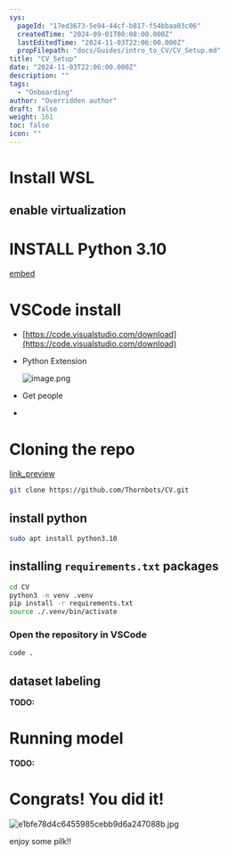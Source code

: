 ```yaml
---
sys:
  pageId: "17ed3673-5e94-44cf-b817-f54bbaa03c06"
  createdTime: "2024-09-01T00:08:00.000Z"
  lastEditedTime: "2024-11-03T22:06:00.000Z"
  propFilepath: "docs/Guides/intro_to_CV/CV_Setup.md"
title: "CV_Setup"
date: "2024-11-03T22:06:00.000Z"
description: ""
tags:
  - "Onboarding"
author: "Overridden author"
draft: false
weight: 161
toc: false
icon: ""
---
```


# Install WSL

## enable virtualization

# INSTALL Python 3.10

[embed](https://www.rose-hulman.edu/class/csse/csse132/2425a/labs/prelab1-wsl2.html)

# VSCode install

- [https://code.visualstudio.com/download](https://code.visualstudio.com/download)
- Python Extension

	![image.png](https://prod-files-secure.s3.us-west-2.amazonaws.com/d518164a-d88e-44d1-a4ee-3adb3bd8bce0/d82b6650-a5e4-4d3c-b8c9-93d817dae00e/image.png?X-Amz-Algorithm=AWS4-HMAC-SHA256&X-Amz-Content-Sha256=UNSIGNED-PAYLOAD&X-Amz-Credential=ASIAZI2LB466TJTETQM2%2F20250307%2Fus-west-2%2Fs3%2Faws4_request&X-Amz-Date=20250307T160952Z&X-Amz-Expires=3600&X-Amz-Security-Token=IQoJb3JpZ2luX2VjEAAaCXVzLXdlc3QtMiJIMEYCIQC3IVkCT32CHAby8EgaNCZlas5j34Z7U8SSVm8mHq9RqgIhAOTx2iORCfBC09lehu1%2BhmftJBCYk9pLD1RLUw0%2FuZp8Kv8DCEkQABoMNjM3NDIzMTgzODA1IgxZ8LnLcne5mGIg0C4q3AMUY1qJGk4uH1nahhvxJjrQ2OxssWF6lp0RVpgBDsStKo29xsFFgbPXuIq7J6WQ8NqqHNxk5W2C4i%2BVrpni6x3hZly6VGEH56qGnYSZYurno7r0vlJiakB5EaBSJsB2aMyHhedOsls9Z1f61q0DNfvYNL%2B%2BnTHlS5NJu0uL2ZvoNLNhtRak%2FaAxATbP%2FHe7JDf1JAWTuCg7oUTnc%2FCVED3pTq8V8TgIkS%2Fb43BjuxcwaDnhtdUoPTn2LVCBm%2BX2iw3wmN94YuYHKroVQrSZUDETYdSvdbfpr7jxrjr32Owsw5k%2FZn8lXTlCYzVeE1A4ccu6Cb15NQo3WNQgLLolzAXcTxHQADKf5A%2FH%2BgcScqHL3soOmzMWaE%2FeJP5CLfwYIVww%2FLBMA1KdjtYOJjLw4RELzG4ylLpDPPWDkffKpeEd%2B5VRU%2Fx4Ugv2CmI9BKpkfvZp9C9wGK8IiKPyhcpWF4G6J7RsoD%2FA9JROgPvehLNmxt4inFY0DLt7jlDzKZPryNWJkZ4rQ8MCAg3ino5R2mmTaMu6%2Fx%2FizBBheV7t2IefwzHlHIbzWuTOclTd7H8hWbTRAgDx4k%2Bn1%2BSzJU03Fp6Ss6sOUcnQsyCoAkfRCw1S8DbnDlTqDgaoMMaVaTCrn6y%2BBjqkAXTPCBRuW7YMjeTBM6AH6bEwa3%2Fp9Vg2AEqtqQ0p1%2BCkvBn%2B7dS7jt4GgGlP6tt3ikl%2BIlmMukNOHqM%2FTD%2FTg%2FvAtjIHWr1YHn%2BVoxDg233ALUCieNCuIh1Mv%2FzEbzRniBIsQR3jBUIyF2tT9r%2BcoRfZNrFHJba5xUCyWtQWrviJkBxJf%2BSjgXoBMiTMVEN%2F3tKX8TWB%2B18l5YYjQR8uuINt4xsh&X-Amz-Signature=237d5f8e55fafaf4c4a0119f4081cc7bff4b93859820af197baa597380fed3ff&X-Amz-SignedHeaders=host&x-id=GetObject)
- Get people
- 

# Cloning the repo

[link_preview](https://github.com/Thornbots/CV/)

```bash
git clone https://github.com/Thornbots/CV.git
```

## install python

```bash
sudo apt install python3.10
```

## installing `requirements.txt` packages

```bash
cd CV
python3 -m venv .venv
pip install -r requirements.txt
source ./.venv/bin/activate
```

### Open the repository in VSCode

```bash
code .
```

## dataset labeling  

**TODO:**

# Running model

**TODO:**

# Congrats! You did it!

![e1bfe78d4c6455985cebb9d6a247088b.jpg](https://prod-files-secure.s3.us-west-2.amazonaws.com/d518164a-d88e-44d1-a4ee-3adb3bd8bce0/7d1ce04e-65d6-40c8-814d-754280e9515a/e1bfe78d4c6455985cebb9d6a247088b.jpg?X-Amz-Algorithm=AWS4-HMAC-SHA256&X-Amz-Content-Sha256=UNSIGNED-PAYLOAD&X-Amz-Credential=ASIAZI2LB466ZOCFGKHD%2F20250307%2Fus-west-2%2Fs3%2Faws4_request&X-Amz-Date=20250307T160950Z&X-Amz-Expires=3600&X-Amz-Security-Token=IQoJb3JpZ2luX2VjEAAaCXVzLXdlc3QtMiJHMEUCICxHiatK%2BPmWiNfIGC7ne2V9LM%2BbeLjRtoLZDufZ1yqdAiEA7w5fnGwWj2ZuR9HCO9C7W57asvMTskUk67oQuHDMQXAq%2FwMISRAAGgw2Mzc0MjMxODM4MDUiDNdskoR89ePCEO4p%2FircAw%2BrQfC5HN21sXbdU4G8kgWOlNMvdl%2FU7aazgwb330j0tPlavRk7rag9Runs1VCR9wDMw70BBpc0S33dknlGHGMGSk6df5bYyBZWqPtDdx5xOEwg09ZZD%2FYYWZ2%2BLDYNOgSjiJ%2FK4BrShm8Lm7%2FaXWtsL66d2BtQV4CZF3wexF4pkkInDDSFHhF8JOXpf%2BxrC9DxLMFOf%2BSKE4by3M79TtJpsuZ5GvHmeEKY%2BC1B%2BZgfXUqdTbJoAyHTgn%2BAp523H0u0kQ7j1B%2F0j0ebvtHXdQyDA8k4Ktugw%2B6%2Fr00B30hwZuJN2IUWVkk7TcsWyIqRy0GCnFiUW9GXEHyi%2FMsI4yHqDg%2BNSzr0dMvEN2BBcKcGCWCRfcW7oOtuGG88305rJ8mrqgSQAZWMNWBGOgkJmU6Lq4RIxwmJ8GZIVKK6kucoR%2FqN3FUwPCjuCc1%2BVqNJKmMilidf6SqlDXa20CRAQ%2FaLPDb9Vv%2By6CjFwt9PorOkk5i6lESmy5lyvh2ap0S4wrQ22y0cTDdMBg5Pt%2BiAVuFjTpVoWhUT5ylFlwvD%2FLdvHD5sKMnwMWlgb%2F3OQJuyeyD%2F2LRQnltVPrvaa78JOgJ6eZn56ka1KlbS6xJVFufxcZ5hg%2BPAllDuz9x1MIygrL4GOqUBbfI4%2BFeuHp0iDTkIsAaCcRREJAYfzqpPnufY867lCUcf21nY7SozHieuAQNcju%2FVP6GW7U6aVm4fJ%2F27HjsY94U3KQ%2Fj0%2BHSz%2BGzmV8RXaWzBF%2Bu%2B1aWVWaWBr8wbz6pph4iiOqyuNRNrQVkN8le2GRLq0z0E5w%2BpFoIutqSTC3Smwp7nCHFjaMd8Fy5%2BovijkORAMlNr7rE73DmQh4OFGkNorsT&X-Amz-Signature=effe57d76d2a4ef7de97aa1c3cafa7e65b904a682991f95a5e56dc360c486c62&X-Amz-SignedHeaders=host&x-id=GetObject)

enjoy some pilk!!
